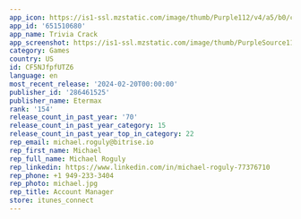 ```yaml
---
app_icon: https://is1-ssl.mzstatic.com/image/thumb/Purple112/v4/a5/b0/c9/a5b0c994-8899-80cc-9d0e-f4f01c4723a9/AppIcon-1x_U007emarketing-0-6-0-85-220.png/1024x1024bb.png
app_id: '651510680'
app_name: Trivia Crack
app_screenshot: https://is1-ssl.mzstatic.com/image/thumb/PurpleSource116/v4/fb/a8/bb/fba8bb1b-26a3-5332-c9fb-c51cb8d3acf9/f64dcb9a-4872-4968-86b0-05ce2b6dea96_6.5_01.png/1242x2688bb.png
category: Games
country: US
id: CF5NJfpfUTZ6
language: en
most_recent_release: '2024-02-20T00:00:00'
publisher_id: '286461525'
publisher_name: Etermax
rank: '154'
release_count_in_past_year: '70'
release_count_in_past_year_category: 15
release_count_in_past_year_top_in_category: 22
rep_email: michael.roguly@bitrise.io
rep_first_name: Michael
rep_full_name: Michael Roguly
rep_linkedin: https://www.linkedin.com/in/michael-roguly-77376710
rep_phone: +1 949-233-3404
rep_photo: michael.jpg
rep_title: Account Manager
store: itunes_connect
---
```

